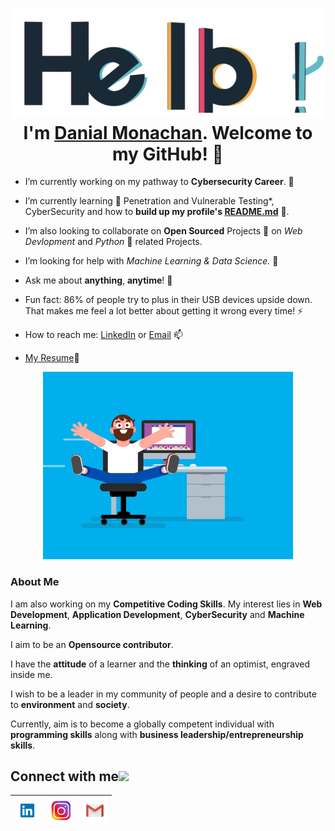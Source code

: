 
<h1 align="center"> <img src="Assets/hello.gif" alt="hello-gif"> <br >I'm <a href="https://www.linkedin.com/in/danial-monachan-b09494142/">Danial Monachan</a>. Welcome to my GitHub! 🤗</h1>

- I’m currently working on my pathway to **Cybersecurity Career**.  🔭 

- I’m currently learning  🌱  Penetration and Vulnerable Testing*, CyberSecurity and how to **build up my profile's [README.md](https://github.com/Danialmonachan11/My_info/tree/master/README.md)** 💪. 

- I’m also looking to collaborate on **Open Sourced** Projects 👯  on *Web Devlopment* and *Python* 🐍 related Projects.

- I’m looking for help with *Machine Learning & Data Science.* 🤔 

- Ask me about **anything**, **anytime**! 💬 

- Fun fact: 86% of people try to plus in their USB devices upside down. That makes me feel a lot better about getting it wrong every time! ⚡ 

- How to reach me: [LinkedIn](https://www.linkedin.com/in/danial-monachan-b09494142/) or <a href="mailto:danialmonachan234@gmail.com">Email</a>  📫 

- <a href="https://drive.google.com/drive/u/0/folders/12MhyZ3FichAi7E4jSCbDVFpK-eLDQ6d4">My Resume</a>📝 
<p align="center"> <img src="Assets/coder.gif" alt="codergif" /> </p>

### About Me

I am also working on my **Competitive Coding Skills**. My interest lies in **Web Development**, **Application Development**, **CyberSecurity** and **Machine Learning**.

I aim to be an **Opensource contributor**. 

I have the **attitude** of a learner and the **thinking** of an optimist, engraved inside me.

I wish to be a leader in my community of people and a desire to contribute to **environment** and **society**.

Currently, aim is to become a globally competent individual with **programming skills** along with **business leadership/entrepreneurship skills**.


<h2>
Connect with me<img src="https://github.com/tusharnankani/tusharnankani/blob/master/Assets/Handshake.gif" height="32px">
</h2>

| [<img src="Assets/linkedin.jpg" alt="Linkedin Logo" width="40">](https://www.linkedin.com/in/danial-monachan-b09494142/) |  [<img src="Assets/insta.jpg" alt="instagram logo" width="40">](https://www.instagram.com/dan_dy_rie/) | [<img src="Assets/Gmail.png" alt="Gmail logo" width="40">](mailto:danialmonachan234@gmail.com)
|:---:|:---:|:---:|

<br>
<br>
